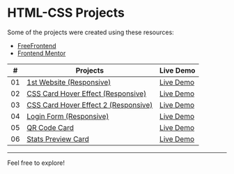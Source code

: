 # HTML-CSS Projects

Some of the projects were created using these resources:
- [FreeFrontend](https://freefrontend.com/)
- [Frontend Mentor](https://www.frontendmentor.io/)

| #  | Projects                                   | Live Demo                                         |
|----|--------------------------------------------|---------------------------------------------------|
| 01 | [1st Website (Responsive)](1st_website_(responsive)) | [Live Demo](https://responsive-website-001.netlify.app/) |
| 02 | [CSS Card Hover Effect (Responsive)](CSS_Card-Hover_Effect) | [Live Demo](https://css-cards-hover-effect.netlify.app/) |
| 03 | [CSS Card Hover Effect 2 (Responsive)](CSS_Card_Hover_Effect-2) | [Live Demo](https://css-cards-hover-effect-02.netlify.app/) |
| 04 | [Login Form (Responsive)](Login_form) | [Live Demo](https://login-form-001.netlify.app/) |
| 05 | [QR Code Card](QR-Code) | [Live Demo](https://qr-code-proj.netlify.app/) |
| 06 | [Stats Preview Card](Stats_Preview_Card) | [Live Demo](https://stats-preview-card-proj.netlify.app/) |

---

Feel free to explore!
